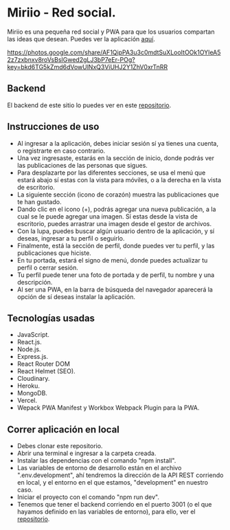 # Miriio - Red social.

Miriio es una pequeña red social y PWA para que los usuarios compartan las ideas
que desean. Puedes ver la aplicación [aquí](https://miriio.vercel.app/ 'aquí').

https://photos.google.com/share/AF1QipPA3u3c0mdtSuXLooItOOk1OYIeA52z7zxbnxv8roVsBsIGwed2gLJ3bP7eEr-POg?key=bkd6TG5kZmd6dVowUlNxQ3ViUHJ2Y1ZhV0xrTnRR

## Backend

El backend de este sitio lo puedes ver en este
[repositorio](https://github.com/blk-das/red/tree/master).

## Instrucciones de uso

- Al ingresar a la aplicación, debes iniciar sesión sí ya tienes una cuenta, o
  registrarte en caso contrario.
- Una vez ingresaste, estarás en la sección de inicio, donde podrás ver las
  publicaciones de las personas que sigues.
- Para desplazarte por las diferentes secciones, se usa el menú que estará abajo
  sí estas con la vista para móviles, o a la derecha en la vista de escritorio.
- La siguiente sección (icono de corazón) muestra las publicaciones que te han
  gustado.
- Dando clic en el icono (+), podrás agregar una nueva publicación, a la cual se
  le puede agregar una imagen. Sí estas desde la vista de escritorio, puedes
  arrastrar una imagen desde el gestor de archivos.
- Con la lupa, puedes buscar algún usuario dentro de la aplicación, y sí deseas,
  ingresar a tu perfil o seguirlo.
- Finalmente, está la sección de perfil, donde puedes ver tu perfil, y las
  publicaciones que hiciste.
- En tu portada, estará el signo de menú, donde puedes actualizar tu perfil o
  cerrar sesión.
- Tu perfil puede tener una foto de portada y de perfil, tu nombre y una
  descripción.
- Al ser una PWA, en la barra de búsqueda del navegador aparecerá la opción de
  sí deseas instalar la aplicación.

## Tecnologías usadas

- JavaScript.
- React.js.
- Node.js.
- Express.js.
- React Router DOM
- React Helmet (SEO).
- Cloudinary.
- Heroku.
- MongoDB.
- Vercel.
- Wepack PWA Manifest y Workbox Webpack Plugin para la PWA.

## Correr aplicación en local

- Debes clonar este repositorio.
- Abrir una terminal e ingresar a la carpeta creada.
- Instalar las dependencias con el comando "npm install".
- Las variables de entorno de desarrollo están en el archivo ".env.development",
  ahí tendremos la dirección de la API REST corriendo en local, y el entorno en
  el que estamos, "development" en nuestro caso.
- Iniciar el proyecto con el comando "npm run dev".
- Tenemos que tener el backend corriendo en el puerto 3001 (o el que hayamos
  definido en las variables de entorno), para ello, ver el
  [repositorio](https://github.com/blk-das/red/tree/master).
